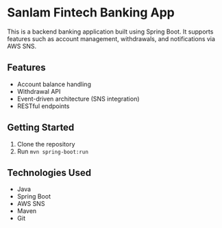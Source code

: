 # Sanlam Fintech Banking App

This is a backend banking application built using Spring Boot. It supports features such as account management, withdrawals, and notifications via AWS SNS.

## Features
- Account balance handling
- Withdrawal API
- Event-driven architecture (SNS integration)
- RESTful endpoints

## Getting Started
1. Clone the repository
2. Run `mvn spring-boot:run`

## Technologies Used
- Java
- Spring Boot
- AWS SNS
- Maven
- Git

